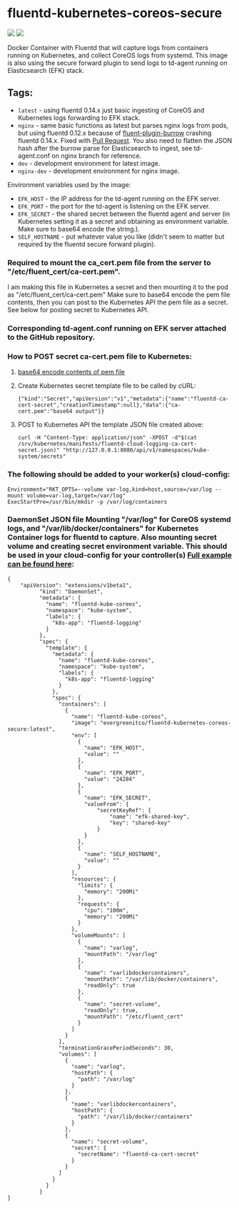 # fluentd-kubernetes-coreos-secure

[![](https://images.microbadger.com/badges/version/evergreenitco/fluentd-kubernetes-coreos-secure.svg)](http://microbadger.com/images/evergreenitco/fluentd-kubernetes-coreos-secure "Get your own version badge on microbadger.com") [![](https://images.microbadger.com/badges/image/evergreenitco/fluentd-kubernetes-coreos-secure.svg)](http://microbadger.com/images/evergreenitco/fluentd-kubernetes-coreos-secure "Get your own image badge on microbadger.com")

Docker Container with Fluentd that will capture logs from containers running on Kubernetes, and collect CoreOS logs from systemd. This image is also using the secure forward plugin to send logs to td-agent running on Elasticsearch (EFK) stack.

## Tags:

* `latest`     - using fluentd 0.14.x just basic ingesting of CoreOS and Kubernetes logs forwarding to EFK stack.
* `nginx`      - same basic functions as latest but parses nginx logs from pods, but using fluentd 0.12.x because of [fluent-plugin-burrow](https://github.com/vanilla/fluent-plugin-burrow) crashing fluentd 0.14.x. Fixed with [Pull Request](https://github.com/vanilla/fluent-plugin-burrow/pull/7).  You also need to flatten the JSON hash after the burrow parse for Elasticsearch to ingest, see td-agent.conf on nginx branch for reference.
* `dev`        - development environment for latest image.
* `nginx-dev`  - development environment for nginx image.


Environment variables used by the image:

* `EFK_HOST`   - the IP address for the td-agent running on the EFK server.
* `EFK_PORT`   - the port for the td-agent is listening on the EFK server.
* `EFK_SECRET` - the shared secret between the fluentd agent and server (in Kubernetes setting it as a secret and obtaining as environment variable. Make sure to base64 encode the string.).
* `SELF_HOSTNAME` - put whatever value you like (didn't seem to matter but required by the fluentd secure forward plugin).


### Required to mount the ca_cert.pem file from the server to "/etc/fluent_cert/ca-cert.pem". 
I am making this file in Kubernetes a secret and then mounting it to the pod as "/etc/fluent_cert/ca-cert.pem" Make sure to base64 encode the pem file contents, then you can post to the Kubernetes API the pem file as a secret. See below for posting secret to Kubernetes API.

### Corresponding td-agent.conf running on EFK server attached to the GitHub repository.

### How to POST secret ca-cert.pem file to Kubernetes:

1. [base64 encode contents of pem file](https://linux.die.net/man/1/base64)
2. Create Kubernetes secret template file to be called by cURL:
    
    ```
    {"kind":"Secret","apiVersion":"v1","metadata":{"name":"fluentd-ca-cert-secret","creationTimestamp":null},"data":{"ca-cert.pem":"base64 output"}}
    ```
3. POST to Kubernetes API the template JSON file created above:
    
    ```
    curl -H "Content-Type: application/json" -XPOST -d"$(cat /srv/kubernetes/manifests/fluentd-cloud-logging-ca-cert-secret.json)" "http://127.0.0.1:8080/api/v1/namespaces/kube-system/secrets"
    ```

### The following should be added to your worker(s) cloud-config:

```
Environment="RKT_OPTS=--volume var-log,kind=host,source=/var/log --mount volume=var-log,target=/var/log"
ExecStartPre=/usr/bin/mkdir -p /var/log/containers
```

### DaemonSet JSON file Mounting "/var/log" for CoreOS systemd logs, and "/var/lib/docker/containers" for Kubernetes Container logs for fluentd to capture. Also mounting secret volume and creating secret environment variable. This should be used in your cloud-config for your controller(s) [Full example can be found here](https://github.com/cmachler/coreos-kubernetes/blob/master/multi-node/generic/controller-install.sh):

```
{
    "apiVersion": "extensions/v1beta1",
          "kind": "DaemonSet",
          "metadata": {
            "name": "fluentd-kube-coreos",
            "namespace": "kube-system",
            "labels": {
              "k8s-app": "fluentd-logging"
            }
          },
          "spec": {
            "template": {
              "metadata": {
                "name": "fluentd-kube-coreos",
                "namespace": "kube-system",
                "labels": {
                  "k8s-app": "fluentd-logging"
                }
              },
              "spec": {
                "containers": [
                  {
                    "name": "fluentd-kube-coreos",
                    "image": "evergreenitco/fluentd-kubernetes-coreos-secure:latest",
                    "env": [
                      {
                        "name": "EFK_HOST",
                        "value": ""
                      },
                      {
                        "name": "EFK_PORT",
                        "value": "24284"
                      },
                      {
                        "name": "EFK_SECRET",
                        "valueFrom": {
                            "secretKeyRef": {
                                "name": "efk-shared-key",
                                "key": "shared-key"
                            }
                        }
                      },
                      {
                        "name": "SELF_HOSTNAME",
                        "value": ""
                      }
                    ],
                    "resources": {
                      "limits": {
                        "memory": "200Mi"
                      },
                      "requests": {
                        "cpu": "100m",
                        "memory": "200Mi"
                      }
                    },
                    "volumeMounts": [
                      {
                        "name": "varlog",
                        "mountPath": "/var/log"
                      },
                      {
                        "name": "varlibdockercontainers",
                        "mountPath": "/var/lib/docker/containers",
                        "readOnly": true
                      },
                      {
                        "name": "secret-volume",
                        "readOnly": true,
                        "mountPath": "/etc/fluent_cert"
                      }
                    ]
                  }
                ],
                "terminationGracePeriodSeconds": 30,
                "volumes": [
                  {
                    "name": "varlog",
                    "hostPath": {
                      "path": "/var/log"
                    }
                  },
                  {
                    "name": "varlibdockercontainers",
                    "hostPath": {
                      "path": "/var/lib/docker/containers"
                    }
                  },
                  {
                    "name": "secret-volume",
                    "secret": {
                      "secretName": "fluentd-ca-cert-secret"
                    }
                  }
                ]
              }
            }
          }
}
```


